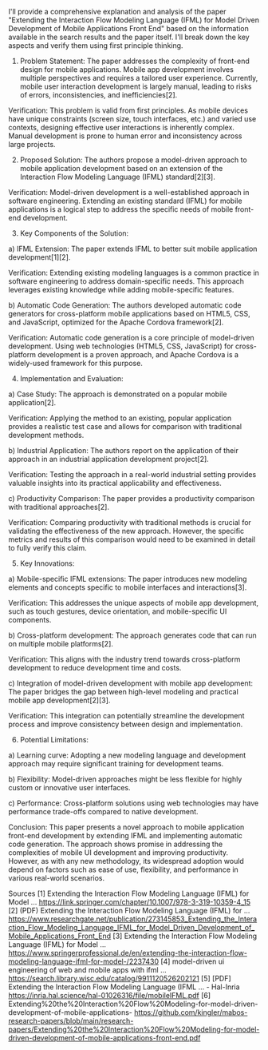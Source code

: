 I'll provide a comprehensive explanation and analysis of the paper "Extending the Interaction Flow Modeling Language (IFML) for Model Driven Development of Mobile Applications Front End" based on the information available in the search results and the paper itself. I'll break down the key aspects and verify them using first principle thinking.

1. Problem Statement:
The paper addresses the complexity of front-end design for mobile applications. Mobile app development involves multiple perspectives and requires a tailored user experience. Currently, mobile user interaction development is largely manual, leading to risks of errors, inconsistencies, and inefficiencies[2].

Verification: This problem is valid from first principles. As mobile devices have unique constraints (screen size, touch interfaces, etc.) and varied use contexts, designing effective user interactions is inherently complex. Manual development is prone to human error and inconsistency across large projects.

2. Proposed Solution:
The authors propose a model-driven approach to mobile application development based on an extension of the Interaction Flow Modeling Language (IFML) standard[2][3].

Verification: Model-driven development is a well-established approach in software engineering. Extending an existing standard (IFML) for mobile applications is a logical step to address the specific needs of mobile front-end development.

3. Key Components of the Solution:

a) IFML Extension:
The paper extends IFML to better suit mobile application development[1][2].

Verification: Extending existing modeling languages is a common practice in software engineering to address domain-specific needs. This approach leverages existing knowledge while adding mobile-specific features.

b) Automatic Code Generation:
The authors developed automatic code generators for cross-platform mobile applications based on HTML5, CSS, and JavaScript, optimized for the Apache Cordova framework[2].

Verification: Automatic code generation is a core principle of model-driven development. Using web technologies (HTML5, CSS, JavaScript) for cross-platform development is a proven approach, and Apache Cordova is a widely-used framework for this purpose.

4. Implementation and Evaluation:

a) Case Study:
The approach is demonstrated on a popular mobile application[2].

Verification: Applying the method to an existing, popular application provides a realistic test case and allows for comparison with traditional development methods.

b) Industrial Application:
The authors report on the application of their approach in an industrial application development project[2].

Verification: Testing the approach in a real-world industrial setting provides valuable insights into its practical applicability and effectiveness.

c) Productivity Comparison:
The paper provides a productivity comparison with traditional approaches[2].

Verification: Comparing productivity with traditional methods is crucial for validating the effectiveness of the new approach. However, the specific metrics and results of this comparison would need to be examined in detail to fully verify this claim.

5. Key Innovations:

a) Mobile-specific IFML extensions:
The paper introduces new modeling elements and concepts specific to mobile interfaces and interactions[3].

Verification: This addresses the unique aspects of mobile app development, such as touch gestures, device orientation, and mobile-specific UI components.

b) Cross-platform development:
The approach generates code that can run on multiple mobile platforms[2].

Verification: This aligns with the industry trend towards cross-platform development to reduce development time and costs.

c) Integration of model-driven development with mobile app development:
The paper bridges the gap between high-level modeling and practical mobile app development[2][3].

Verification: This integration can potentially streamline the development process and improve consistency between design and implementation.

6. Potential Limitations:

a) Learning curve:
Adopting a new modeling language and development approach may require significant training for development teams.

b) Flexibility:
Model-driven approaches might be less flexible for highly custom or innovative user interfaces.

c) Performance:
Cross-platform solutions using web technologies may have performance trade-offs compared to native development.

Conclusion:
This paper presents a novel approach to mobile application front-end development by extending IFML and implementing automatic code generation. The approach shows promise in addressing the complexities of mobile UI development and improving productivity. However, as with any new methodology, its widespread adoption would depend on factors such as ease of use, flexibility, and performance in various real-world scenarios.

Sources
[1] Extending the Interaction Flow Modeling Language (IFML) for Model ... https://link.springer.com/chapter/10.1007/978-3-319-10359-4_15
[2] (PDF) Extending the Interaction Flow Modeling Language (IFML) for ... https://www.researchgate.net/publication/273145853_Extending_the_Interaction_Flow_Modeling_Language_IFML_for_Model_Driven_Development_of_Mobile_Applications_Front_End
[3] Extending the Interaction Flow Modeling Language (IFML) for Model ... https://www.springerprofessional.de/en/extending-the-interaction-flow-modeling-language-ifml-for-model-/2237430
[4] model-driven ui engineering of web and mobile apps with ifml ... https://search.library.wisc.edu/catalog/9911120526202121
[5] [PDF] Extending the Interaction Flow Modeling Language (IFML ... - Hal-Inria https://inria.hal.science/hal-01026316/file/mobileIFML.pdf
[6] Extending%20the%20Interaction%20Flow%20Modeling-for-model-driven-development-of-mobile-applications- https://github.com/kingler/mabos-research-papers/blob/main/research-papers/Extending%20the%20Interaction%20Flow%20Modeling-for-model-driven-development-of-mobile-applications-front-end.pdf
